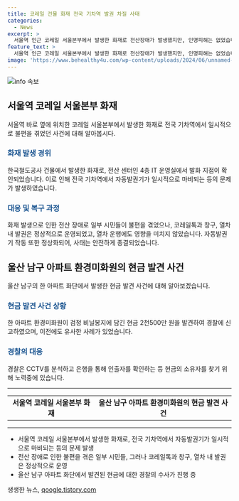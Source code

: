 ```yaml
---
title: 코레일 건물 화재 전국 기차역 발권 차질 사태
categories:
  - News
excerpt: >
  서울역 인근 코레일 서울본부에서 발생한 화재로 전산장애가 발생했지만, 인명피해는 없었습니다. 일부 지역에서는 자동발권기가 정상작동하지 않았으나 열차 운행에는 지장이 없었습니다. 화재로 도로 통제가 이뤄졌으며, 발권기는 정상화되었습니다. 한편, 울산 남구 아파트 환경미화원이 비닐봉지 속에 2천500만 원을 발견해 경찰에 신고했으며, 경찰은 주인을 찾기 위해 수사 중입니다.
feature_text: >
  서울역 인근 코레일 서울본부에서 발생한 화재로 전산장애가 발생했지만, 인명피해는 없었습니다. 일부 지역에서는 자동발권기가 정상작동하지 않았으나 열차 운행에는 지장이 없었습니다. 화재로 도로 통제가 이뤄졌으며, 발권기는 정상화되었습니다. 한편, 울산 남구 아파트 환경미화원이 비닐봉지 속에 2천500만 원을 발견해 경찰에 신고했으며, 경찰은 주인을 찾기 위해 수사 중입니다.
image: 'https://www.behealthy4u.com/wp-content/uploads/2024/06/unnamed-file.png'
---
```


<p><img src="https://www.behealthy4u.com/wp-content/uploads/2024/06/unnamed-file.png" alt="info 속보" /></p>

<h2 data-ke-size="size26">서울역 코레일 서울본부 화재</h2>

<p data-ke-size="size16">서울역 바로 옆에 위치한 코레일 서울본부에서 발생한 화재로 전국 기차역에서 일시적으로 불편을 겪었던 사건에 대해 알아봅시다.</p>

<h3><b><span style="color: #1a5490;">화재 발생 경위</span></b></h3>

<p data-ke-size="size16">한국철도공사 건물에서 발생한 화재로, 전산 센터인 4층 IT 운영실에서 발화 지점이 확인되었습니다. 이로 인해 전국 기차역에서 자동발권기가 일시적으로 마비되는 등의 문제가 발생하였습니다.</p>

<h3><b><span style="color: #1a5490;">대응 및 복구 과정</span></b></h3>

<p data-ke-size="size16">화재 발생으로 인한 전산 장애로 일부 시민들이 불편을 겪었으나, 코레일톡과 창구, 열차 내 발권은 정상적으로 운영되었고, 열차 운행에도 영향을 미치지 않았습니다. 자동발권기 작동 또한 정상화되어, 사태는 안전하게 종결되었습니다.</p>

<h2 data-ke-size="size26">울산 남구 아파트 환경미화원의 현금 발견 사건</h2>

<p data-ke-size="size16">울산 남구의 한 아파트 화단에서 발생한 현금 발견 사건에 대해 알아보겠습니다.</p>

<h3><b><span style="color: #1a5490;">현금 발견 사건 상황</span></b></h3>

<p data-ke-size="size16">한 아파트 환경미화원이 검정 비닐봉지에 담긴 현금 2천500만 원을 발견하여 경찰에 신고하였으며, 이전에도 유사한 사례가 있었습니다.</p>

<h3><b><span style="color: #1a5490;">경찰의 대응</span></b></h3>

<p data-ke-size="size16">경찰은 CCTV를 분석하고 은행을 통해 인출자를 확인하는 등 현금의 소유자를 찾기 위해 노력중에 있습니다.</p>

<hr>

<table>
  <tbody>
    <tr>
      <td style="text-align: center; height: 17px;"><b>서울역 코레일 서울본부 화재</b></td>
      <td style="text-align: center; height: 17px;"><b>울산 남구 아파트 환경미화원의 현금 발견 사건</b></td>
    </tr>
  </tbody>
</table>

<hr>

<ul>
  <li>서울역 코레일 서울본부에서 발생한 화재로, 전국 기차역에서 자동발권기가 일시적으로 마비되는 등의 문제 발생</li>
  <li>전산 장애로 인한 불편을 겪은 일부 시민들, 그러나 코레일톡과 창구, 열차 내 발권은 정상적으로 운영</li>
  <li>울산 남구 아파트 화단에서 발견된 현금에 대한 경찰의 수사가 진행 중</li>
</ul>
생생한 뉴스, <a href="https://qoogle.tistory.com" rel="dofollow">qoogle.tistory.com</a>


